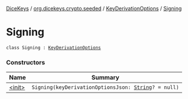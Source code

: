 [DiceKeys](../../../index.md) / [org.dicekeys.crypto.seeded](../../index.md) / [KeyDerivationOptions](../index.md) / [Signing](./index.md)

# Signing

`class Signing : `[`KeyDerivationOptions`](../index.md)

### Constructors

| Name | Summary |
|---|---|
| [&lt;init&gt;](-init-.md) | `Signing(keyDerivationOptionsJson: `[`String`](https://kotlinlang.org/api/latest/jvm/stdlib/kotlin/-string/index.html)`? = null)` |
